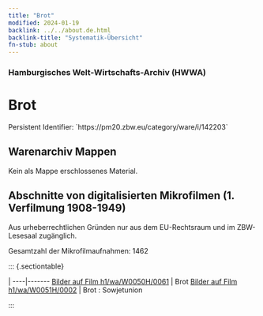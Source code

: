 ```yaml
---
title: "Brot"
modified: 2024-01-19
backlink: ../../about.de.html
backlink-title: "Systematik-Übersicht"
fn-stub: about
---
```


### Hamburgisches Welt-Wirtschafts-Archiv (HWWA)

# Brot

<div class="hint">Persistent Identifier: `https://pm20.zbw.eu/category/ware/i/142203`</div>







## Warenarchiv Mappen





Kein als Mappe erschlossenes Material.



<a id="filmsections" />

## Abschnitte von digitalisierten Mikrofilmen (1. Verfilmung 1908-1949)

<p>Aus urheberrechtlichen Gründen nur aus dem EU-Rechtsraum und im ZBW-Lesesaal zugänglich.</p>


<p>Gesamtzahl der Mikrofilmaufnahmen: 1462</p>





::: {.sectiontable}

 | 
----|-------
<a class="btn" href="https://pm20.zbw.eu/film/h1/wa/W0050H/0061" rel="nofollow">Bilder auf Film h1/wa/W0050H/0061</a> | Brot
<a class="btn" href="https://pm20.zbw.eu/film/h1/wa/W0051H/0002" rel="nofollow">Bilder auf Film h1/wa/W0051H/0002</a> | Brot : Sowjetunion


:::
















